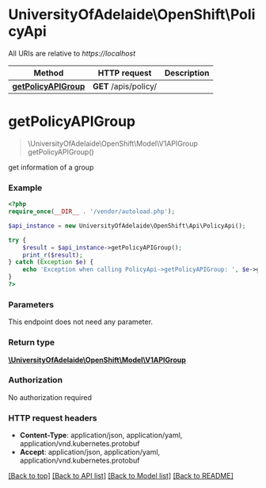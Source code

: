 # UniversityOfAdelaide\OpenShift\PolicyApi

All URIs are relative to *https://localhost*

Method | HTTP request | Description
------------- | ------------- | -------------
[**getPolicyAPIGroup**](PolicyApi.md#getPolicyAPIGroup) | **GET** /apis/policy/ | 


# **getPolicyAPIGroup**
> \UniversityOfAdelaide\OpenShift\Model\V1APIGroup getPolicyAPIGroup()



get information of a group

### Example
```php
<?php
require_once(__DIR__ . '/vendor/autoload.php');

$api_instance = new UniversityOfAdelaide\OpenShift\Api\PolicyApi();

try {
    $result = $api_instance->getPolicyAPIGroup();
    print_r($result);
} catch (Exception $e) {
    echo 'Exception when calling PolicyApi->getPolicyAPIGroup: ', $e->getMessage(), PHP_EOL;
}
?>
```

### Parameters
This endpoint does not need any parameter.

### Return type

[**\UniversityOfAdelaide\OpenShift\Model\V1APIGroup**](../Model/V1APIGroup.md)

### Authorization

No authorization required

### HTTP request headers

 - **Content-Type**: application/json, application/yaml, application/vnd.kubernetes.protobuf
 - **Accept**: application/json, application/yaml, application/vnd.kubernetes.protobuf

[[Back to top]](#) [[Back to API list]](../../README.md#documentation-for-api-endpoints) [[Back to Model list]](../../README.md#documentation-for-models) [[Back to README]](../../README.md)

